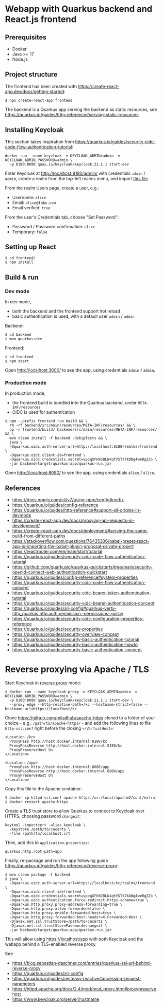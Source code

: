 # Webapp with Quarkus backend and React.js frontend

## Prerequisites

* Docker
* Java >= 17
* Node.js

## Project structure

The frontend has been created with <https://create-react-app.dev/docs/getting-started>:

```shell
$ npx create-react-app frontend
```

The backend is a Quarkus app serving the backend as static resources, see
<https://quarkus.io/guides/http-reference#serving-static-resources>.

## Installing Keycloak

This section takes inspiration from <https://quarkus.io/guides/security-oidc-code-flow-authentication-tutorial>:

```shell
docker run --name keycloak -e KEYCLOAK_ADMIN=admin -e KEYCLOAK_ADMIN_PASSWORD=admin \
  -p 8180:8080 quay.io/keycloak/keycloak:21.1.1 start-dev
```

Enter Keycloak at <http://localhost:8180/admin/> with credentials `admin` / `admin`, create a realm
from the top-left realms menu, and import [this file](backend/config/realm-export.json).

From the realm Users page, create a user, e.g.:
* Username: `alice`
* Email: `alice@fake.com`
* Email verified: `true`

From the user's Credentials tab, choose "Set Password":
* Password / Password confirmation: `alice`
* Temporary: `false`

## Setting up React

```shell
$ cd frontend/
$ npm install
```

## Build & run

### Dev mode

In dev mode,
* both the backend and the frontend support hot reload
* basic authentication is used, with a default user `admin` / `admin`

Backend:

```shell
$ cd backend
$ mvn quarkus:dev
```

Frontend:

```shell
$ cd frontend
$ npm start
```

Open <http://localhost:3000/> to see the app, using credentials `admin` / `admin`.

### Production mode

In production mode,
* the frontend build is bundled into the Quarkus backend, under `META-INF/resources`
* OIDC is used for authentication

```shell
$ npm --prefix frontend run build && \
  rm -rf backend/src/main/resources/META-INF/resources/ && \
  cp -r frontend/build/ backend/src/main/resources/META-INF/resources/ && \
  mvn clean install -f backend -DskipTests && \
  java \
  -Dquarkus.oidc.auth-server-url=http://localhost:8180/realms/frontend \
  -Dquarkus.oidc.client-id=frontend \
  -Dquarkus.oidc.credentials.secret=vpoqXFHXDBLN4qfVSTt7kODg4weRgZ2b \
  -jar backend/target/quarkus-app/quarkus-run.jar
```

Open <http://localhost:8080/> to see the app, using credentials `alice` / `alice`.

## References

* <https://docs.npmjs.com/cli/v7/using-npm/config#prefix>
* <https://quarkus.io/guides/config-reference>
* <https://quarkus.io/guides/http-reference#support-all-origins-in-devmode>
* <https://create-react-app.dev/docs/proxying-api-requests-in-development/>
* <https://create-react-app.dev/docs/deployment/#serving-the-same-build-from-different-paths>
* <https://stackoverflow.com/questions/76435306/babel-preset-react-app-is-importing-the-babel-plugin-proposal-private-propert>
* <https://reactrouter.com/en/main/start/tutorial>
* <https://quarkus.io/guides/security-oidc-code-flow-authentication-tutorial>
* <https://github.com/quarkusio/quarkus-quickstarts/tree/main/security-openid-connect-web-authentication-quickstart>
* <https://quarkus.io/guides/config-reference#system-properties>
* <https://quarkus.io/guides/security-oidc-code-flow-authentication-concept>
* <https://quarkus.io/guides/security-oidc-bearer-token-authentication-tutorial>
* <https://quarkus.io/guides/security-oidc-bearer-authentication-concept>
* <https://quarkus.io/guides/all-config#quarkus-vertx-http_quarkus.http.auth.permission.-permissions-.policy>
* <https://quarkus.io/guides/security-oidc-configuration-properties-reference>
* <https://quarkus.io/guides/security-properties>
* <https://quarkus.io/guides/security-overview-concept>
* <https://quarkus.io/guides/security-basic-authentication-tutorial>
* <https://quarkus.io/guides/security-basic-authentication-howto>
* <https://quarkus.io/guides/security-basic-authentication-concept>

# Reverse proxying via Apache / TLS

Start Keycloak in [reverse proxy](https://www.keycloak.org/server/reverseproxy) mode:

```shell
$ docker run --name keycloak-proxy -e KEYCLOAK_ADMIN=admin -e KEYCLOAK_ADMIN_PASSWORD=admin \
  -p 8180:8080 quay.io/keycloak/keycloak:21.1.1 start-dev \
  --proxy edge --http-relative-path=/kc --hostname-strict=false --hostname-url=https://localhost/kc
```

Clone <https://github.com/miladhub/apache-https> cloned to a folder of your choice - e.g., `/path/to/apache-https/` -
and add the following lines to file `http-ssl.conf` right before the closing `</VirtualHost>`:

```shell
<Location /kc>
  ProxyPass http://host.docker.internal:8180/kc
  ProxyPassReverse http://host.docker.internal:8180/kc
  ProxyPreserveHost On
</Location>

<Location /app>
  ProxyPass http://host.docker.internal:8080/app
  ProxyPassReverse http://host.docker.internal:8080/app
  ProxyPreserveHost On
</Location>
```

Copy this file to the Apache container:

```shell
$ docker cp httpd-ssl.conf apache-https:/usr/local/apache2/conf/extra
$ docker restart apache-https
```

Create a TLS trust store to allow Quarkus to connect to Keycloak over HTTPS, choosing password `changeit`:

```shell
keytool -importcert -alias keycloak \
  -keystore /path/to/cacerts \
  -file /path/to/localhost.crt
```

Then, add this to `application.properties`:

```properties
quarkus.http.root-path=app
```

Finally, re-package and run the app following guide <https://quarkus.io/guides/http-reference#reverse-proxy>:

```shell
$ mvn clean package -f backend
$ java \
  -Dquarkus.oidc.auth-server-url=https://localhost/kc/realms/frontend \
  -Dquarkus.oidc.client-id=frontend \
  -Dquarkus.oidc.credentials.secret=vpoqXFHXDBLN4qfVSTt7kODg4weRgZ2b \
  -Dquarkus.oidc.authentication.force-redirect-https-scheme=true \
  -Dquarkus.http.proxy.proxy-address-forwarding=true \
  -Dquarkus.http.proxy.allow-forwarded=false \
  -Dquarkus.http.proxy.enable-forwarded-host=true \
  -Dquarkus.http.proxy.forwarded-host-header=X-Forwarded-Host \
  -Djavax.net.ssl.trustStore=/path/to/cacerts \
  -Djavax.net.ssl.trustStorePassword=changeit \
  -jar backend/target/quarkus-app/quarkus-run.jar
```

This will allow using <https://localhost/app> with both Keycloak and the webapp behind a TLS-enabled reverse proxy.

See
* <https://blog.sebastian-daschner.com/entries/quarkus-ssl-url-behind-reverse-proxy>
* <https://quarkus.io/guides/all-config>
* <https://quarkus.io/guides/resteasy-reactive#accessing-request-parameters>
* <https://httpd.apache.org/docs/2.4/mod/mod_proxy.html#proxypreservehost>
* <https://www.keycloak.org/server/hostname>